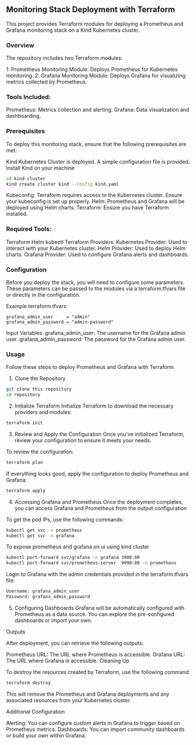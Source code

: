 ## Monitoring Stack Deployment with Terraform
This project provides Terraform modules for deploying a Prometheus and Grafana monitoring stack on a Kind Kubernetes cluster.

### Overview
The repository includes two Terraform modules:

1: Prometheus Monitoring Module: Deploys Prometheus for Kubernetes monitoring.
2: Grafana Monitoring Module: Deploys Grafana for visualizing metrics collected by Prometheus.

### Tools Included:
Prometheus: Metrics collection and alerting.
Grafana: Data visualization and dashboarding.

### Prerequisites
To deploy this monitoring stack, ensure that the following prerequisites are met:

Kind Kubernetes Cluster is deployed. A simple configuration file is provided. 
Install Kind on your machine
```bash
cd kind-cluster
kind create cluster kind --config kind.yaml
```
Kubeconfig: Terraform requires access to the Kubernetes cluster. Ensure your kubeconfig is set up properly.
Helm: Prometheus and Grafana will be deployed using Helm charts.
Terraform: Ensure you have Terraform installed.

### Required Tools:
Terraform
Helm
kubectl
Terraform Providers:
Kubernetes Provider: Used to interact with your Kubernetes cluster.
Helm Provider: Used to deploy Helm charts.
Grafana Provider: Used to configure Grafana alerts and dashboards.

### Configuration

Before you deploy the stack, you will need to configure some parameters. These parameters can be passed to the modules via a terraform.tfvars file or directly in the configuration.

Example terraform.tfvars:
```hcl
grafana_admin_user     = "admin"
grafana_admin_password = "admin-password"
```
Input Variables:
grafana_admin_user: The username for the Grafana admin user.
grafana_admin_password: The password for the Grafana admin user.

### Usage

Follow these steps to deploy Prometheus and Grafana with Terraform.

1. Clone the Repository
```bash
git clone this repository
cd repository
```

2. Initialize Terraform
Initialize Terraform to download the necessary providers and modules:

```sh
terraform init
```
3. Review and Apply the Configuration
Once you’ve initialized Terraform, review your configuration to ensure it meets your needs.

To review the configuration:

```sh
terraform plan
```
If everything looks good, apply the configuration to deploy Prometheus and Grafana:

```bash
terraform apply
```

4. Accessing Grafana and Prometheus
Once the deployment completes, you can access Grafana and Prometheus from the output configuration

To get the pod IPs, use the following commands:

```bash
kubectl get svc -n prometheus
kubectl get svc -n grafana
```
To expose prometheus and grafana on ui using kind cluster

```bash
kubectl port-forward svc/grafana -n grafana 3000:80
kubectl port-forward svc/prometheus-server  9090:80 -n prometheus
```
Login to Grafana with the admin credentials provided in the terraform.tfvars file:

```bash
Username: grafana_admin_user
Password: grafana_admin_password
```

5. Configuring Dashboards
Grafana will be automatically configured with Prometheus as a data source. You can explore the pre-configured dashboards or import your own.

Outputs

After deployment, you can retrieve the following outputs:

Prometheus URL: The URL where Prometheus is accessible.
Grafana URL: The URL where Grafana is accessible.
Cleaning Up

To destroy the resources created by Terraform, use the following command:

```bash
terraform destroy
```
This will remove the Prometheus and Grafana deployments and any associated resources from your Kubernetes cluster.

Additional Configuration

Alerting: You can configure custom alerts in Grafana to trigger based on Prometheus metrics.
Dashboards: You can import community dashboards or build your own within Grafana.
